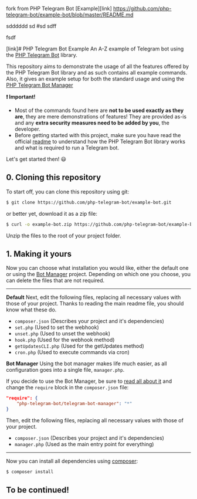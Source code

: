 

fork from PHP Telegram Bot [Example][link] https://github.com/php-telegram-bot/example-bot/blob/master/README.md

sdddddd
sd
#sd
sdff


fsdf


[link]# PHP Telegram Bot Example
An A-Z example of Telegram bot using the [PHP Telegram Bot][1] library.

This repository aims to demonstrate the usage of all the features offered by the PHP Telegram Bot library and as such contains all example commands.
Also, it gives an example setup for both the standard usage and using the [PHP Telegram Bot Manager][3] 

**:exclamation: Important!**
- Most of the commands found here are **not to be used exactly as they are**, they are mere demonstrations of features! They are provided as-is and any **extra security measures need to be added by you**, the developer.
- Before getting started with this project, make sure you have read the official [readme][2] to understand how the PHP Telegram Bot library works and what is required to run a Telegram bot.

Let's get started then! :smiley:

## 0. Cloning this repository

To start off, you can clone this repository using git:

```bash
$ git clone https://github.com/php-telegram-bot/example-bot.git
```

or better yet, download it as a zip file:

```bash
$ curl -o example-bot.zip https://github.com/php-telegram-bot/example-bot/archive/master.zip
```

Unzip the files to the root of your project folder.

## 1. Making it yours

Now you can choose what installation you would like, either the default one or using the [Bot Manager][3] project.
Depending on which one you choose, you can delete the files that are not required.

---

**Default**
Next, edit the following files, replacing all necessary values with those of your project.
Thanks to reading the main readme file, you should know what these do.

- `composer.json` (Describes your project and it's dependencies)
- `set.php` (Used to set the webhook)
- `unset.php` (Used to unset the webhook)
- `hook.php` (Used for the webhook method)
- `getUpdatesCLI.php` (Used for the getUpdates method)
- `cron.php` (Used to execute commands via cron)

**Bot Manager**
Using the bot manager makes life much easier, as all configuration goes into a single file, `manager.php`.

If you decide to use the Bot Manager, be sure to [read all about it][4] and change the `require` block in the `composer.json` file:
```json
"require": {
    "php-telegram-bot/telegram-bot-manager": "*"
}
```

Then, edit the following files, replacing all necessary values with those of your project.

- `composer.json` (Describes your project and it's dependencies)
- `manager.php` (Used as the main entry point for everything)

---

Now you can install all dependencies using [composer][5]:
```bash
$ composer install
```

## To be continued!

[1]: https://github.com/php-telegram-bot/core "php-telegram-bot/core"
[2]: https://github.com/php-telegram-bot/core#readme "PHP Telegram Bot - README"
[3]: https://github.com/php-telegram-bot/telegram-bot-manager "php-telegram-bot/telegram-bot-manager"
[4]: https://github.com/php-telegram-bot/telegram-bot-manager#readme "PHP Telegram Bot Manager - README"
[5]: https://getcomposer.org/ "Composer"
